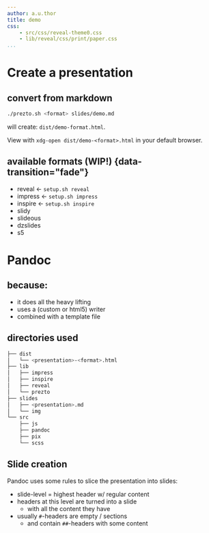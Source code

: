 ```yaml
---
author: a.u.thor
title: demo
css:
    - src/css/reveal-theme0.css
    - lib/reveal/css/print/paper.css
...
```


# Create a presentation

## convert from markdown

```bash
./prezto.sh <format> slides/demo.md
```

will create: `dist/demo-format.html`.

View with `xdg-open dist/demo-<format>.html` in your default browser.


## available formats (WIP!) {data-transition="fade"}

- reveal <- `setup.sh reveal`
- impress <- `setup.sh impress`
- inspire <- `setup.sh inspire`
- slidy
- slideous
- dzslides
- s5

# Pandoc

## because:
- it does all the heavy lifting
- uses a (custom or html5) writer
- combined with a template file

## directories used

```bash
├── dist
│   └── <presentation>-<format>.html
├── lib
│   ├── impress
│   ├── inspire
│   ├── reveal
│   └── prezto
├── slides
│   ├── <presentation>.md
│   └── img
└── src
    ├── js
    ├── pandoc
    ├── pix
    └── scss
```

## Slide creation

Pandoc uses some rules to slice the presentation into slides:

- slide-level = highest header w/ regular content
- headers at this level are turned into a slide
    + with all the content they have
- usually `#`-headers are empty / sections
    + and contain `##`-headers with some content

